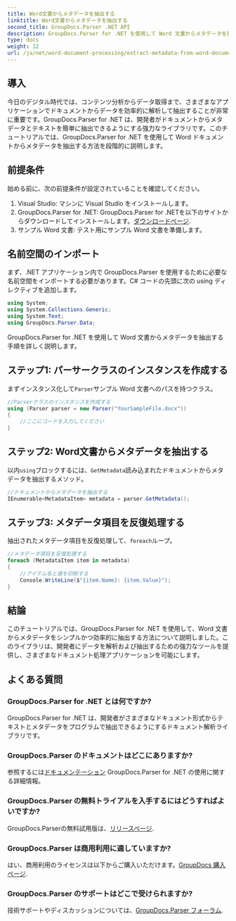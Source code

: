 ```yaml
---
title: Word文書からメタデータを抽出する
linktitle: Word文書からメタデータを抽出する
second_title: GroupDocs.Parser .NET API
description: GroupDocs.Parser for .NET を使用して Word 文書からメタデータを抽出する方法を学びます。文書情報を解析して取得する簡単な手順です。
type: docs
weight: 12
url: /ja/net/word-document-processing/extract-metadata-from-word-document/
---
```

## 導入
今日のデジタル時代では、コンテンツ分析からデータ取得まで、さまざまなアプリケーションでドキュメントからデータを効率的に解析して抽出することが非常に重要です。GroupDocs.Parser for .NET は、開発者がドキュメントからメタデータとテキストを簡単に抽出できるようにする強力なライブラリです。このチュートリアルでは、GroupDocs.Parser for .NET を使用して Word ドキュメントからメタデータを抽出する方法を段階的に説明します。
## 前提条件
始める前に、次の前提条件が設定されていることを確認してください。
1. Visual Studio: マシンに Visual Studio をインストールします。
2.  GroupDocs.Parser for .NET: GroupDocs.Parser for .NETを以下のサイトからダウンロードしてインストールします。[ダウンロードページ](https://releases.groupdocs.com/parser/net/).
3. サンプル Word 文書: テスト用にサンプル Word 文書を準備します。
## 名前空間のインポート
まず、.NET アプリケーション内で GroupDocs.Parser を使用するために必要な名前空間をインポートする必要があります。C# コードの先頭に次の using ディレクティブを追加します。
```csharp
using System;
using System.Collections.Generic;
using System.Text;
using GroupDocs.Parser.Data;
```
GroupDocs.Parser for .NET を使用して Word 文書からメタデータを抽出する手順を詳しく説明します。
## ステップ1: パーサークラスのインスタンスを作成する
まずインスタンス化して`Parser`サンプル Word 文書へのパスを持つクラス。
```csharp
//Parserクラスのインスタンスを作成する
using (Parser parser = new Parser("YourSampleFile.docx"))
{
    //ここにコードを入力してください
}
```
## ステップ2: Word文書からメタデータを抽出する
以内`using`ブロックするには、`GetMetadata`読み込まれたドキュメントからメタデータを抽出するメソッド。
```csharp
//ドキュメントからメタデータを抽出する
IEnumerable<MetadataItem> metadata = parser.GetMetadata();
```
## ステップ3: メタデータ項目を反復処理する
抽出されたメタデータ項目を反復処理して、`foreach`ループ。
```csharp
//メタデータ項目を反復処理する
foreach (MetadataItem item in metadata)
{
    //アイテム名と値を印刷する
    Console.WriteLine($"{item.Name}: {item.Value}");
}
```
## 結論
このチュートリアルでは、GroupDocs.Parser for .NET を使用して、Word 文書からメタデータをシンプルかつ効率的に抽出する方法について説明しました。このライブラリは、開発者にデータを解析および抽出するための強力なツールを提供し、さまざまなドキュメント処理アプリケーションを可能にします。

## よくある質問
### GroupDocs.Parser for .NET とは何ですか?
GroupDocs.Parser for .NET は、開発者がさまざまなドキュメント形式からテキストとメタデータをプログラムで抽出できるようにするドキュメント解析ライブラリです。
### GroupDocs.Parser のドキュメントはどこにありますか?
参照するには[ドキュメンテーション](https://reference.groupdocs.com/parser/net/) GroupDocs.Parser for .NET の使用に関する詳細情報。
### GroupDocs.Parser の無料トライアルを入手するにはどうすればよいですか?
 GroupDocs.Parserの無料試用版は、[リリースページ](https://releases.groupdocs.com/).
### GroupDocs.Parser は商用利用に適していますか?
はい、商用利用のライセンスは以下からご購入いただけます。[GroupDocs 購入ページ](https://purchase.groupdocs.com/buy).
### GroupDocs.Parser のサポートはどこで受けられますか?
技術サポートやディスカッションについては、[GroupDocs.Parser フォーラム](https://forum.groupdocs.com/c/parser/17).